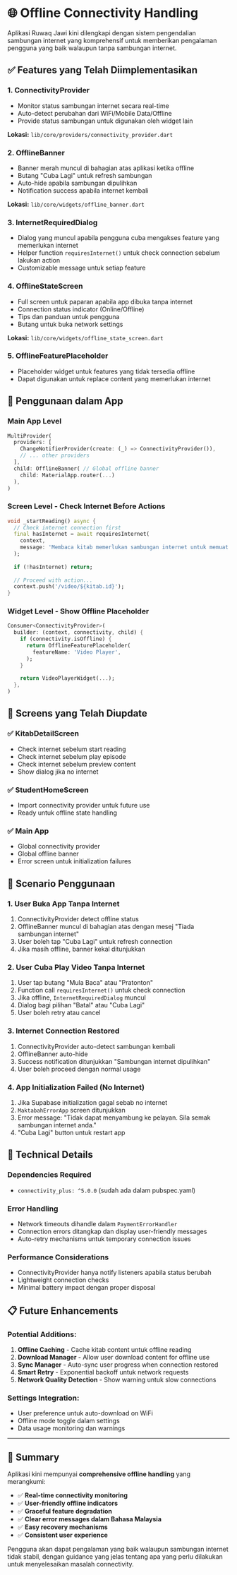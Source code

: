 # 🌐 Offline Connectivity Handling

Aplikasi Ruwaq Jawi kini dilengkapi dengan sistem pengendalian sambungan internet yang komprehensif untuk memberikan pengalaman pengguna yang baik walaupun tanpa sambungan internet.

## ✅ **Features yang Telah Diimplementasikan**

### 1. **ConnectivityProvider** 
- Monitor status sambungan internet secara real-time
- Auto-detect perubahan dari WiFi/Mobile Data/Offline
- Provide status sambungan untuk digunakan oleh widget lain

**Lokasi:** `lib/core/providers/connectivity_provider.dart`

### 2. **OfflineBanner**
- Banner merah muncul di bahagian atas aplikasi ketika offline
- Butang "Cuba Lagi" untuk refresh sambungan
- Auto-hide apabila sambungan dipulihkan
- Notification success apabila internet kembali

**Lokasi:** `lib/core/widgets/offline_banner.dart`

### 3. **InternetRequiredDialog** 
- Dialog yang muncul apabila pengguna cuba mengakses feature yang memerlukan internet
- Helper function `requiresInternet()` untuk check connection sebelum lakukan action
- Customizable message untuk setiap feature

### 4. **OfflineStateScreen**
- Full screen untuk paparan apabila app dibuka tanpa internet
- Connection status indicator (Online/Offline)
- Tips dan panduan untuk pengguna
- Butang untuk buka network settings

**Lokasi:** `lib/core/widgets/offline_state_screen.dart`

### 5. **OfflineFeaturePlaceholder**
- Placeholder widget untuk features yang tidak tersedia offline
- Dapat digunakan untuk replace content yang memerlukan internet

## 📱 **Penggunaan dalam App**

### **Main App Level**
```dart
MultiProvider(
  providers: [
    ChangeNotifierProvider(create: (_) => ConnectivityProvider()),
    // ... other providers
  ],
  child: OfflineBanner( // Global offline banner
    child: MaterialApp.router(...)
  ),
)
```

### **Screen Level - Check Internet Before Actions**
```dart
void _startReading() async {
  // Check internet connection first
  final hasInternet = await requiresInternet(
    context,
    message: 'Membaca kitab memerlukan sambungan internet untuk memuat kandungan.',
  );
  
  if (!hasInternet) return;
  
  // Proceed with action...
  context.push('/video/${kitab.id}');
}
```

### **Widget Level - Show Offline Placeholder**
```dart
Consumer<ConnectivityProvider>(
  builder: (context, connectivity, child) {
    if (connectivity.isOffline) {
      return OfflineFeaturePlaceholder(
        featureName: 'Video Player',
      );
    }
    
    return VideoPlayerWidget(...);
  },
)
```

## 🎯 **Screens yang Telah Diupdate**

### ✅ **KitabDetailScreen**
- Check internet sebelum start reading
- Check internet sebelum play episode  
- Check internet sebelum preview content
- Show dialog jika no internet

### ✅ **StudentHomeScreen** 
- Import connectivity provider untuk future use
- Ready untuk offline state handling

### ✅ **Main App**
- Global connectivity provider
- Global offline banner
- Error screen untuk initialization failures

## 🚀 **Scenario Penggunaan**

### **1. User Buka App Tanpa Internet**
1. ConnectivityProvider detect offline status
2. OfflineBanner muncul di bahagian atas dengan mesej "Tiada sambungan internet"
3. User boleh tap "Cuba Lagi" untuk refresh connection
4. Jika masih offline, banner kekal ditunjukkan

### **2. User Cuba Play Video Tanpa Internet**
1. User tap butang "Mula Baca" atau "Pratonton"  
2. Function call `requiresInternet()` untuk check connection
3. Jika offline, `InternetRequiredDialog` muncul
4. Dialog bagi pilihan "Batal" atau "Cuba Lagi"
5. User boleh retry atau cancel

### **3. Internet Connection Restored**
1. ConnectivityProvider auto-detect sambungan kembali
2. OfflineBanner auto-hide
3. Success notification ditunjukkan "Sambungan internet dipulihkan"
4. User boleh proceed dengan normal usage

### **4. App Initialization Failed (No Internet)**
1. Jika Supabase initialization gagal sebab no internet
2. `MaktabahErrorApp` screen ditunjukkan
3. Error message: "Tidak dapat menyambung ke pelayan. Sila semak sambungan internet anda."
4. "Cuba Lagi" button untuk restart app

## 🔧 **Technical Details**

### **Dependencies Required**
- `connectivity_plus: ^5.0.0` (sudah ada dalam pubspec.yaml)

### **Error Handling**
- Network timeouts dihandle dalam `PaymentErrorHandler`
- Connection errors ditangkap dan display user-friendly messages
- Auto-retry mechanisms untuk temporary connection issues

### **Performance Considerations**  
- ConnectivityProvider hanya notify listeners apabila status berubah
- Lightweight connection checks
- Minimal battery impact dengan proper disposal

## 📋 **Future Enhancements**

### **Potential Additions:**
1. **Offline Caching** - Cache kitab content untuk offline reading
2. **Download Manager** - Allow user download content for offline use  
3. **Sync Manager** - Auto-sync user progress when connection restored
4. **Smart Retry** - Exponential backoff untuk network requests
5. **Network Quality Detection** - Show warning untuk slow connections

### **Settings Integration:**
- User preference untuk auto-download on WiFi
- Offline mode toggle dalam settings
- Data usage monitoring dan warnings

---

## 🎉 **Summary**

Aplikasi kini mempunyai **comprehensive offline handling** yang merangkumi:

- ✅ **Real-time connectivity monitoring**
- ✅ **User-friendly offline indicators** 
- ✅ **Graceful feature degradation**
- ✅ **Clear error messages dalam Bahasa Malaysia**
- ✅ **Easy recovery mechanisms**
- ✅ **Consistent user experience**

Pengguna akan dapat pengalaman yang baik walaupun sambungan internet tidak stabil, dengan guidance yang jelas tentang apa yang perlu dilakukan untuk menyelesaikan masalah connectivity.
